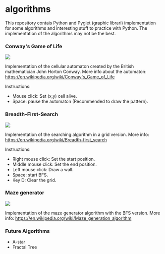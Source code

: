 # algorithms
This repository contais Python and Pyglet (graphic librari) implementation for some algorithms and interesting
stuff to practice with Python. The implementation of the algorithms may not be the best.

### Conway's Game of Life
![](https://upload.wikimedia.org/wikipedia/commons/e/e5/Gospers_glider_gun.gif)

Implementation of the cellular automaton created by the British mathematician John Horton Conway.
More info about the automaton: https://en.wikipedia.org/wiki/Conway's_Game_of_Life

Instructions:
  - Mouse click: Set (x,y) cell alive.
  - Space: pause the automaton (Recommended to draw the pattern).
  
### Breadth-First-Search
![](https://i.stack.imgur.com/lOX1C.gif)

Implementation of the searching algorithm in a grid version.
More info: https://en.wikipedia.org/wiki/Breadth-first_search

Instructions:
  - Right mouse click: Set the start position.
  - Middle mouse click: Set the end position.
  - Left mouse click: Draw a wall. 
  - Space: start BFS.
  - Key D: Clear the grid.
  
### Maze generator
![](http://i.imgur.com/QtQEOhH.gif)

Implementation of the maze generator algorithm with the BFS version.
More info: https://en.wikipedia.org/wiki/Maze_generation_algorithm

### Future Algorithms
  - A-star
  - Fractal Tree
